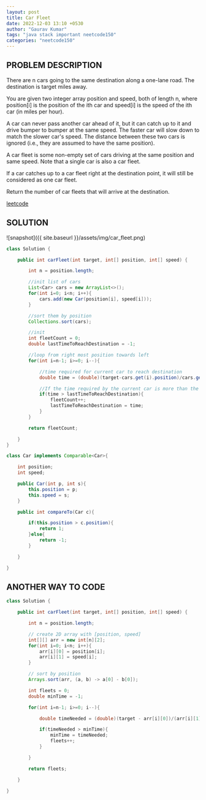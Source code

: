 ```yaml
---
layout: post
title: Car Fleet
date: 2022-12-03 13:10 +0530
author: "Gaurav Kumar"
tags: "java stack important neetcode150"
categories: "neetcode150"
---
```


## PROBLEM DESCRIPTION

There are n cars going to the same destination along a one-lane road. The destination is target miles away.

You are given two integer array position and speed, both of length n, where position[i] is the position of the ith car and speed[i] is the speed of the ith car (in miles per hour).

A car can never pass another car ahead of it, but it can catch up to it and drive bumper to bumper at the same speed. The faster car will slow down to match the slower car's speed. The distance between these two cars is ignored (i.e., they are assumed to have the same position).

A car fleet is some non-empty set of cars driving at the same position and same speed. Note that a single car is also a car fleet.

If a car catches up to a car fleet right at the destination point, it will still be considered as one car fleet.

Return the number of car fleets that will arrive at the destination.

[leetcode](https://leetcode.com/problems/car-fleet/description/)

## SOLUTION

![snapshot]({{ site.baseurl }}/assets/img/car_fleet.png)

```java
class Solution {

    public int carFleet(int target, int[] position, int[] speed) {

        int n = position.length;

        //init list of cars
        List<Car> cars = new ArrayList<>();
        for(int i=0; i<n; i++){
            cars.add(new Car(position[i], speed[i]));
        }

        //sort them by position
        Collections.sort(cars);

        //init
        int fleetCount = 0;
        double lastTimeToReachDestination = -1;

        //loop from right most position towards left
        for(int i=n-1; i>=0; i--){

            //time required for current car to reach destination
            double time = (double)(target-cars.get(i).position)/cars.get(i).speed;

            //If the time required by the current car is more than the time taken by previous cars, this will start a new fleet
            if(time > lastTimeToReachDestination){
                fleetCount++;
                lastTimeToReachDestination = time;
            }
        }

        return fleetCount;

    }
}

class Car implements Comparable<Car>{

    int position;
    int speed;

    public Car(int p, int s){
        this.position = p;
        this.speed = s;
    }

    public int compareTo(Car c){

        if(this.position > c.position){
            return 1;
        }else{
            return -1;
        }

    }

}
```

## ANOTHER WAY TO CODE

```java
class Solution {

    public int carFleet(int target, int[] position, int[] speed) {

        int n = position.length;

        // create 2D array with [position, speed]
        int[][] arr = new int[n][2];
        for(int i=0; i<n; i++){
            arr[i][0] = position[i];
            arr[i][1] = speed[i];
        }

        // sort by position
        Arrays.sort(arr, (a, b) -> a[0] - b[0]);

        int fleets = 0;
        double minTime = -1;

        for(int i=n-1; i>=0; i--){

            double timeNeeded = (double)(target - arr[i][0])/(arr[i][1]);

            if(timeNeeded > minTime){
                minTime = timeNeeded;
                fleets++;
            }

        }

        return fleets;

    }

}
```
